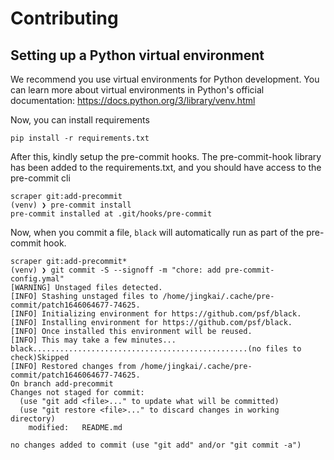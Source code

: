 # Contributing

## Setting up a Python virtual environment

We recommend you use virtual environments for Python development. You can learn more about virtual environments in
Python's official documentation: https://docs.python.org/3/library/venv.html

Now, you can install requirements

`pip install -r requirements.txt`

After this, kindly setup the pre-commit hooks. The pre-commit-hook library has been added to the requirements.txt, and
you should have access to the pre-commit cli

```
scraper git:add-precommit
(venv) ❯ pre-commit install
pre-commit installed at .git/hooks/pre-commit
```

Now, when you commit a file, `black` will automatically run as part of the pre-commit hook.

```
scraper git:add-precommit*
(venv) ❯ git commit -S --signoff -m "chore: add pre-commit-config.ymal"
[WARNING] Unstaged files detected.
[INFO] Stashing unstaged files to /home/jingkai/.cache/pre-commit/patch1646064677-74625.
[INFO] Initializing environment for https://github.com/psf/black.
[INFO] Installing environment for https://github.com/psf/black.
[INFO] Once installed this environment will be reused.
[INFO] This may take a few minutes...
black................................................(no files to check)Skipped
[INFO] Restored changes from /home/jingkai/.cache/pre-commit/patch1646064677-74625.
On branch add-precommit
Changes not staged for commit:
  (use "git add <file>..." to update what will be committed)
  (use "git restore <file>..." to discard changes in working directory)
	modified:   README.md

no changes added to commit (use "git add" and/or "git commit -a")
```
